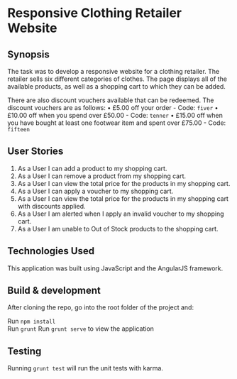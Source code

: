 # Responsive Clothing Retailer Website

## Synopsis

The task was to develop a responsive website for a clothing retailer. The retailer sells six different categories of clothes.
The page displays all of the available products, as well
as a shopping cart to which they can be added.

There are also discount vouchers available that can be redeemed. The discount vouchers are as follows:
• £5.00 off your order - Code: `fiver`
• £10.00 off when you spend over £50.00 - Code: `tenner`
• £15.00 off when you have bought at least one footwear item and spent over £75.00 - Code: `fifteen`

## User Stories

1. As a User I can add a product to my shopping cart.
2. As a User I can remove a product from my shopping cart.
3. As a User I can view the total price for the products in my shopping cart.
4. As a User I can apply a voucher to my shopping cart.
5. As a User I can view the total price for the products in my shopping cart with discounts applied.
6. As a User I am alerted when I apply an invalid voucher to my shopping cart.
7. As a User I am unable to Out of Stock products to the shopping cart.

## Technologies Used

This application was built using JavaScript and the AngularJS framework.

## Build & development

After cloning the repo, go into the root folder of the project and:

Run `npm install`<br>
Run `grunt`
Run `grunt serve` to view the application

## Testing

Running `grunt test` will run the unit tests with karma.
